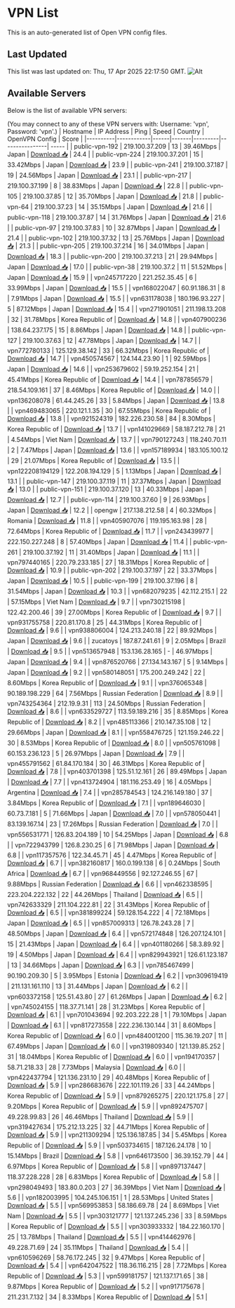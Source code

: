 # VPN List

This is an auto-generated list of Open VPN config files.

## Last Updated

This list was last updated on: Thu, 17 Apr 2025 22:17:50 GMT.
![Alt](https://repobeats.axiom.co/api/embed/186b98318ef1479477931607c1ad7d823f12451f.svg "Repobeats analytics image")

## Available Servers

Below is the list of available VPN servers:

(You may connect to any of these VPN servers with: Username: 'vpn', Password: 'vpn'.)
| Hostname | IP Address | Ping | Speed | Country | OpenVPN Config | Score |
|----------|------------|------|-------|---------|----------------| ----- |
| public-vpn-192 | 219.100.37.209 | 13 | 39.46Mbps | Japan | [Download 📥](./configs/server_0_JP.ovpn) | 24.4 |
| public-vpn-224 | 219.100.37.201 | 15 | 33.42Mbps | Japan | [Download 📥](./configs/server_1_JP.ovpn) | 23.9 |
| public-vpn-241 | 219.100.37.187 | 19 | 24.56Mbps | Japan | [Download 📥](./configs/server_2_JP.ovpn) | 23.1 |
| public-vpn-217 | 219.100.37.199 | 8 | 38.83Mbps | Japan | [Download 📥](./configs/server_3_JP.ovpn) | 22.8 |
| public-vpn-105 | 219.100.37.85 | 12 | 35.70Mbps | Japan | [Download 📥](./configs/server_4_JP.ovpn) | 21.8 |
| public-vpn-64 | 219.100.37.23 | 14 | 35.15Mbps | Japan | [Download 📥](./configs/server_5_JP.ovpn) | 21.6 |
| public-vpn-118 | 219.100.37.87 | 14 | 31.76Mbps | Japan | [Download 📥](./configs/server_6_JP.ovpn) | 21.6 |
| public-vpn-97 | 219.100.37.83 | 10 | 32.87Mbps | Japan | [Download 📥](./configs/server_7_JP.ovpn) | 21.4 |
| public-vpn-102 | 219.100.37.32 | 13 | 25.76Mbps | Japan | [Download 📥](./configs/server_8_JP.ovpn) | 21.3 |
| public-vpn-205 | 219.100.37.214 | 16 | 34.01Mbps | Japan | [Download 📥](./configs/server_9_JP.ovpn) | 18.3 |
| public-vpn-200 | 219.100.37.213 | 21 | 29.94Mbps | Japan | [Download 📥](./configs/server_10_JP.ovpn) | 17.0 |
| public-vpn-38 | 219.100.37.2 | 11 | 51.52Mbps | Japan | [Download 📥](./configs/server_11_JP.ovpn) | 15.9 |
| vpn245717220 | 221.252.35.45 | 6 | 33.99Mbps | Japan | [Download 📥](./configs/server_12_JP.ovpn) | 15.5 |
| vpn168022047 | 60.91.186.31 | 8 | 7.91Mbps | Japan | [Download 📥](./configs/server_13_JP.ovpn) | 15.5 |
| vpn631178038 | 180.196.93.227 | 5 | 87.12Mbps | Japan | [Download 📥](./configs/server_14_JP.ovpn) | 15.4 |
| vpn271901051 | 211.198.13.208 | 32 | 31.78Mbps | Korea Republic of | [Download 📥](./configs/server_15_KR.ovpn) | 14.8 |
| vpn407900236 | 138.64.237.175 | 15 | 8.86Mbps | Japan | [Download 📥](./configs/server_16_JP.ovpn) | 14.8 |
| public-vpn-127 | 219.100.37.63 | 12 | 47.78Mbps | Japan | [Download 📥](./configs/server_17_JP.ovpn) | 14.7 |
| vpn772780133 | 125.129.38.142 | 33 | 66.32Mbps | Korea Republic of | [Download 📥](./configs/server_18_KR.ovpn) | 14.7 |
| vpn450574567 | 124.144.23.90 | 1 | 92.59Mbps | Japan | [Download 📥](./configs/server_19_JP.ovpn) | 14.6 |
| vpn253679602 | 59.19.252.154 | 21 | 45.41Mbps | Korea Republic of | [Download 📥](./configs/server_20_KR.ovpn) | 14.4 |
| vpn787856579 | 218.54.109.161 | 37 | 8.46Mbps | Korea Republic of | [Download 📥](./configs/server_21_KR.ovpn) | 14.0 |
| vpn136208078 | 61.44.245.26 | 33 | 5.84Mbps | Japan | [Download 📥](./configs/server_22_JP.ovpn) | 13.8 |
| vpn469483065 | 220.121.1.35 | 30 | 67.55Mbps | Korea Republic of | [Download 📥](./configs/server_23_KR.ovpn) | 13.8 |
| vpn921524319 | 182.226.230.58 | 84 | 8.30Mbps | Korea Republic of | [Download 📥](./configs/server_24_KR.ovpn) | 13.7 |
| vpn141029669 | 58.187.212.78 | 21 | 4.54Mbps | Viet Nam | [Download 📥](./configs/server_25_VN.ovpn) | 13.7 |
| vpn790127243 | 118.240.70.11 | 2 | 7.47Mbps | Japan | [Download 📥](./configs/server_26_JP.ovpn) | 13.6 |
| vpn157189934 | 183.105.100.12 | 29 | 21.07Mbps | Korea Republic of | [Download 📥](./configs/server_27_KR.ovpn) | 13.5 |
| vpn122208194129 | 122.208.194.129 | 5 | 1.13Mbps | Japan | [Download 📥](./configs/server_28_JP.ovpn) | 13.1 |
| public-vpn-147 | 219.100.37.119 | 11 | 37.37Mbps | Japan | [Download 📥](./configs/server_29_JP.ovpn) | 13.0 |
| public-vpn-151 | 219.100.37.120 | 13 | 40.33Mbps | Japan | [Download 📥](./configs/server_30_JP.ovpn) | 12.7 |
| public-vpn-114 | 219.100.37.60 | 9 | 26.93Mbps | Japan | [Download 📥](./configs/server_31_JP.ovpn) | 12.2 |
| opengw | 217.138.212.58 | 4 | 60.32Mbps | Romania | [Download 📥](./configs/server_32_RO.ovpn) | 11.8 |
| vpn405907076 | 119.195.163.98 | 28 | 72.64Mbps | Korea Republic of | [Download 📥](./configs/server_33_KR.ovpn) | 11.7 |
| vpn243439977 | 222.150.227.248 | 8 | 57.40Mbps | Japan | [Download 📥](./configs/server_34_JP.ovpn) | 11.4 |
| public-vpn-261 | 219.100.37.192 | 11 | 31.40Mbps | Japan | [Download 📥](./configs/server_35_JP.ovpn) | 11.1 |
| vpn797440165 | 220.79.233.185 | 27 | 18.31Mbps | Korea Republic of | [Download 📥](./configs/server_36_KR.ovpn) | 10.9 |
| public-vpn-202 | 219.100.37.197 | 22 | 33.37Mbps | Japan | [Download 📥](./configs/server_37_JP.ovpn) | 10.5 |
| public-vpn-199 | 219.100.37.196 | 8 | 31.54Mbps | Japan | [Download 📥](./configs/server_38_JP.ovpn) | 10.3 |
| vpn682079235 | 42.112.215.1 | 22 | 57.15Mbps | Viet Nam | [Download 📥](./configs/server_39_VN.ovpn) | 9.7 |
| vpn730215198 | 122.42.200.46 | 39 | 27.00Mbps | Korea Republic of | [Download 📥](./configs/server_40_KR.ovpn) | 9.7 |
| vpn931755758 | 220.81.170.8 | 25 | 44.31Mbps | Korea Republic of | [Download 📥](./configs/server_41_KR.ovpn) | 9.6 |
| vpn938806004 | 124.213.240.18 | 22 | 89.92Mbps | Japan | [Download 📥](./configs/server_42_JP.ovpn) | 9.6 |
| zucatoys | 187.87.241.61 | 9 | 2.05Mbps | Brazil | [Download 📥](./configs/server_43_BR.ovpn) | 9.5 |
| vpn513657948 | 153.136.28.165 | - | 46.97Mbps | Japan | [Download 📥](./configs/server_44_JP.ovpn) | 9.4 |
| vpn876520766 | 27.134.143.167 | 5 | 9.14Mbps | Japan | [Download 📥](./configs/server_45_JP.ovpn) | 9.2 |
| vpn580148051 | 175.200.249.242 | 22 | 8.60Mbps | Korea Republic of | [Download 📥](./configs/server_46_KR.ovpn) | 9.1 |
| vpn376065348 | 90.189.198.229 | 64 | 7.56Mbps | Russian Federation | [Download 📥](./configs/server_47_RU.ovpn) | 8.9 |
| vpn743254364 | 212.19.9.31 | 113 | 24.50Mbps | Russian Federation | [Download 📥](./configs/server_48_RU.ovpn) | 8.6 |
| vpn633529727 | 113.59.189.216 | 35 | 8.85Mbps | Korea Republic of | [Download 📥](./configs/server_49_KR.ovpn) | 8.2 |
| vpn485113366 | 210.147.35.108 | 12 | 29.66Mbps | Japan | [Download 📥](./configs/server_50_JP.ovpn) | 8.1 |
| vpn558476725 | 121.159.246.22 | 30 | 8.53Mbps | Korea Republic of | [Download 📥](./configs/server_51_KR.ovpn) | 8.0 |
| vpn505761098 | 60.153.236.123 | 5 | 26.97Mbps | Japan | [Download 📥](./configs/server_52_JP.ovpn) | 7.9 |
| vpn455791562 | 61.84.170.184 | 30 | 46.31Mbps | Korea Republic of | [Download 📥](./configs/server_53_KR.ovpn) | 7.8 |
| vpn403701398 | 125.51.12.161 | 26 | 89.49Mbps | Japan | [Download 📥](./configs/server_54_JP.ovpn) | 7.7 |
| vpn413724904 | 181.116.253.49 | 16 | 4.05Mbps | Argentina | [Download 📥](./configs/server_55_AR.ovpn) | 7.4 |
| vpn285784543 | 124.216.149.180 | 37 | 3.84Mbps | Korea Republic of | [Download 📥](./configs/server_56_KR.ovpn) | 7.1 |
| vpn189646030 | 60.73.7.181 | 5 | 71.66Mbps | Japan | [Download 📥](./configs/server_57_JP.ovpn) | 7.0 |
| vpn578050441 | 83.139.167.14 | 23 | 17.26Mbps | Russian Federation | [Download 📥](./configs/server_58_RU.ovpn) | 7.0 |
| vpn556531771 | 126.83.204.189 | 10 | 54.25Mbps | Japan | [Download 📥](./configs/server_59_JP.ovpn) | 6.8 |
| vpn722943799 | 126.8.230.25 | 6 | 71.98Mbps | Japan | [Download 📥](./configs/server_60_JP.ovpn) | 6.8 |
| vpn117357576 | 122.34.45.71 | 45 | 4.47Mbps | Korea Republic of | [Download 📥](./configs/server_61_KR.ovpn) | 6.7 |
| vpn382160817 | 160.0.199.138 | 6 | 0.24Mbps | South Africa | [Download 📥](./configs/server_62_ZA.ovpn) | 6.7 |
| vpn968449556 | 92.127.246.55 | 67 | 9.88Mbps | Russian Federation | [Download 📥](./configs/server_63_RU.ovpn) | 6.6 |
| vpn462338595 | 223.204.222.132 | 22 | 44.26Mbps | Thailand | [Download 📥](./configs/server_64_TH.ovpn) | 6.5 |
| vpn742633329 | 211.104.222.81 | 22 | 31.43Mbps | Korea Republic of | [Download 📥](./configs/server_65_KR.ovpn) | 6.5 |
| vpn381899224 | 59.128.154.222 | 4 | 72.18Mbps | Japan | [Download 📥](./configs/server_66_JP.ovpn) | 6.5 |
| vpn857009313 | 126.78.243.28 | 7 | 48.50Mbps | Japan | [Download 📥](./configs/server_67_JP.ovpn) | 6.4 |
| vpn572174848 | 126.207.124.101 | 15 | 21.43Mbps | Japan | [Download 📥](./configs/server_68_JP.ovpn) | 6.4 |
| vpn401180266 | 58.3.89.92 | 19 | 4.50Mbps | Japan | [Download 📥](./configs/server_69_JP.ovpn) | 6.4 |
| vpn829943921 | 126.61.123.187 | 13 | 34.66Mbps | Japan | [Download 📥](./configs/server_70_JP.ovpn) | 6.3 |
| vpn785467499 | 90.190.209.30 | 5 | 3.95Mbps | Estonia | [Download 📥](./configs/server_71_EE.ovpn) | 6.2 |
| vpn309619419 | 211.131.161.110 | 13 | 31.44Mbps | Japan | [Download 📥](./configs/server_72_JP.ovpn) | 6.2 |
| vpn603372158 | 125.51.43.80 | 27 | 61.26Mbps | Japan | [Download 📥](./configs/server_73_JP.ovpn) | 6.2 |
| vpn745024155 | 118.37.71.141 | 28 | 31.23Mbps | Korea Republic of | [Download 📥](./configs/server_74_KR.ovpn) | 6.1 |
| vpn701043694 | 92.203.222.28 | 1 | 79.10Mbps | Japan | [Download 📥](./configs/server_75_JP.ovpn) | 6.1 |
| vpn817273558 | 222.236.130.144 | 31 | 8.60Mbps | Korea Republic of | [Download 📥](./configs/server_76_KR.ovpn) | 6.0 |
| vpn484001200 | 115.36.19.207 | 11 | 67.49Mbps | Japan | [Download 📥](./configs/server_77_JP.ovpn) | 6.0 |
| vpn319809340 | 121.139.85.252 | 31 | 18.04Mbps | Korea Republic of | [Download 📥](./configs/server_78_KR.ovpn) | 6.0 |
| vpn194170357 | 58.71.218.33 | 28 | 7.73Mbps | Malaysia | [Download 📥](./configs/server_79_MY.ovpn) | 6.0 |
| vpn422437794 | 121.136.231.10 | 29 | 40.48Mbps | Korea Republic of | [Download 📥](./configs/server_80_KR.ovpn) | 5.9 |
| vpn286683676 | 222.101.119.26 | 33 | 44.24Mbps | Korea Republic of | [Download 📥](./configs/server_81_KR.ovpn) | 5.9 |
| vpn879265275 | 220.121.175.8 | 27 | 9.20Mbps | Korea Republic of | [Download 📥](./configs/server_82_KR.ovpn) | 5.9 |
| vpn892475707 | 49.228.99.83 | 26 | 46.46Mbps | Thailand | [Download 📥](./configs/server_83_TH.ovpn) | 5.9 |
| vpn319427634 | 175.212.13.225 | 32 | 44.71Mbps | Korea Republic of | [Download 📥](./configs/server_84_KR.ovpn) | 5.9 |
| vpn211309294 | 125.136.187.85 | 34 | 5.45Mbps | Korea Republic of | [Download 📥](./configs/server_85_KR.ovpn) | 5.9 |
| vpn503734615 | 187.126.24.178 | 10 | 15.14Mbps | Brazil | [Download 📥](./configs/server_86_BR.ovpn) | 5.8 |
| vpn646173500 | 36.39.152.79 | 44 | 6.97Mbps | Korea Republic of | [Download 📥](./configs/server_87_KR.ovpn) | 5.8 |
| vpn897137447 | 118.37.228.228 | 28 | 6.83Mbps | Korea Republic of | [Download 📥](./configs/server_88_KR.ovpn) | 5.8 |
| vpn298049493 | 183.80.0.203 | 27 | 36.39Mbps | Viet Nam | [Download 📥](./configs/server_89_VN.ovpn) | 5.6 |
| vpn182003995 | 104.245.106.151 | 1 | 28.53Mbps | United States | [Download 📥](./configs/server_90_US.ovpn) | 5.5 |
| vpn569953853 | 58.186.69.78 | 24 | 8.69Mbps | Viet Nam | [Download 📥](./configs/server_91_VN.ovpn) | 5.5 |
| vpn303121777 | 121.137.245.236 | 33 | 8.59Mbps | Korea Republic of | [Download 📥](./configs/server_92_KR.ovpn) | 5.5 |
| vpn303933332 | 184.22.160.170 | 25 | 13.78Mbps | Thailand | [Download 📥](./configs/server_93_TH.ovpn) | 5.5 |
| vpn414462976 | 49.228.71.69 | 24 | 35.11Mbps | Thailand | [Download 📥](./configs/server_94_TH.ovpn) | 5.4 |
| vpn610596269 | 58.76.172.245 | 32 | 9.47Mbps | Korea Republic of | [Download 📥](./configs/server_95_KR.ovpn) | 5.4 |
| vpn642047522 | 118.36.116.215 | 28 | 7.72Mbps | Korea Republic of | [Download 📥](./configs/server_96_KR.ovpn) | 5.3 |
| vpn599181757 | 121.137.171.65 | 38 | 9.87Mbps | Korea Republic of | [Download 📥](./configs/server_97_KR.ovpn) | 5.2 |
| vpn917175678 | 211.231.7.132 | 34 | 8.33Mbps | Korea Republic of | [Download 📥](./configs/server_98_KR.ovpn) | 5.1 |
